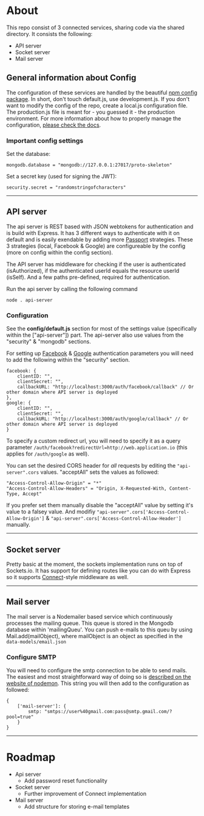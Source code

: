 # About

This repo consist of 3 connected services, sharing code via the shared directory. It consists the following:

- API server
- Socket server
- Mail server

## General information about Config
The configuration of these services are handled by the beautiful [npm config package](https://www.npmjs.com/package/config). In short, don't touch default.js, use development.js. If you don't want to modify the config of the repo, create a local.js configuration file. The production.js file is meant for - you guessed it - the production environment. For more information about how to properly manage the configuration, [please check the docs](https://www.npmjs.com/package/config).

### Important config settings
Set the database:

`mongodb.database = "mongodb://127.0.0.1:27017/proto-skeleton"
`


Set a secret key (used for signing the JWT):

`security.secret = "randomstringofcharacters"`


---------------------

## API server

The api server is REST based with JSON webtokens for authentication and is build with Express. It has 3 different ways to authenticate with it on default and is easily exendable by adding more [Passport](http://passportjs.org/docs) strategies. These 3 strategies (local, Facebook & Google) are configureable by the config (more on config within the config section).

The API server has middleware for checking if the user is authenticated (isAuthorized), if the authenticated userId equals the resource userId (isSelf). And a few paths pre-defined, required for authentication.

Run the api server by calling the following command
```
node . api-server
```

### Configuration

See the **config/default.js** section for most of the settings value (specifically within the ["api-server"]) part. The api-server also use values from the "security" & "mongodb" sections.

For setting up [Facebook](https://developers.facebook.com/docs/apps/register#developer-account) & [Google](https://console.developers.google.com/apis/credentials/oauthclient) authentication parameters you will need to add the following within the "security" section.

```
facebook: {
    clientID: "",
    clientSecret: "",
    callbackURL: "http://localhost:3000/auth/facebook/callback" // Or other domain where API server is deployed
},
google: {
    clientID: "",
    clientSecret: "",
    callbackURL: "http://localhost:3000/auth/google/callback" // Or other domain where API server is deployed
}
```
To specify a custom redirect url, you will need to specify it as a query parameter `/auth/facebook?redirectUrl=http://web.application.io` (this applies for `/auth/google` as well).


You can set the desired CORS header for _all_ requests by editing the `"api-server".cors` values.
"acceptAll" sets the values as followed:
```
"Access-Control-Allow-Origin" = "*"
"Access-Control-Allow-Headers" = "Origin, X-Requested-With, Content-Type, Accept"
```

If you prefer set them manually disable the "acceptAll" value by setting it's value to a falsey value. And modifiy `"api-server".cors['Access-Control-Allow-Origin']` & `"api-server".cors['Access-Control-Allow-Header']` manually.


------------------
## Socket server

Pretty basic at the moment, the sockets implementation runs on top of Sockets.io. It has support for defining routes like you can do with Express so it supports [Connect](https://github.com/senchalabs/connect#readme)-style middleware as well.

------------------
## Mail server

The mail server is a Nodemailer based service which continuously processes the mailing queue. This queue is stored in the Mongodb database within 'mailingQueu'. You can push e-mails to this queu by using Mail.add(mailObject), where mailObject is an object as specified in the `data-models/email.json`

### Configure SMTP

You will need to configure the smtp connection to be able to send mails. The easiest and most straightforward way of doing so is [described on the website of nodemon](https://nodemailer.com/smtp/).
This string you will then add to the configuration as followed:

```
{
    ['mail-server']: {
        smtp: "smtps://user%40gmail.com:pass@smtp.gmail.com/?pool=true"
    }
}
```

------------------


# Roadmap
- Api server
    - Add password reset functionality
- Socket server
    - Further improvement of Connect implementation
- Mail server
    - Add structure for storing e-mail templates
